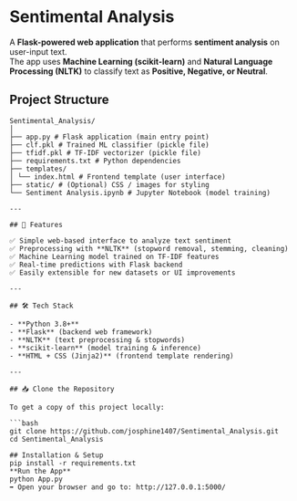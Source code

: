# Sentimental Analysis   

A **Flask-powered web application** that performs **sentiment analysis** on user-input text.  
The app uses **Machine Learning (scikit-learn)** and **Natural Language Processing (NLTK)** to classify text as **Positive, Negative, or Neutral**.  

## Project Structure  
```
Sentimental_Analysis/
│
├── app.py # Flask application (main entry point)
├── clf.pkl # Trained ML classifier (pickle file)
├── tfidf.pkl # TF-IDF vectorizer (pickle file)
├── requirements.txt # Python dependencies
├── templates/
│ └── index.html # Frontend template (user interface)
├── static/ # (Optional) CSS / images for styling
└── Sentiment Analysis.ipynb # Jupyter Notebook (model training)

---

## 🎯 Features  

✅ Simple web-based interface to analyze text sentiment  
✅ Preprocessing with **NLTK** (stopword removal, stemming, cleaning)  
✅ Machine Learning model trained on TF-IDF features  
✅ Real-time predictions with Flask backend  
✅ Easily extensible for new datasets or UI improvements  

---

## 🛠️ Tech Stack  

- **Python 3.8+**  
- **Flask** (backend web framework)  
- **NLTK** (text preprocessing & stopwords)  
- **scikit-learn** (model training & inference)  
- **HTML + CSS (Jinja2)** (frontend template rendering)  

---

## 📥 Clone the Repository  

To get a copy of this project locally:  

```bash
git clone https://github.com/josphine1407/Sentimental_Analysis.git
cd Sentimental_Analysis

## Installation & Setup
pip install -r requirements.txt
**Run the App**
python App.py
➡ Open your browser and go to: http://127.0.0.1:5000/
